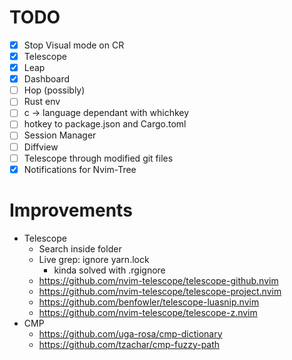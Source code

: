 # TODO
- [x] Stop Visual mode on CR
- [x] Telescope
- [x] Leap
- [x] Dashboard
- [ ] Hop (possibly)
- [ ] Rust env
- [ ] <leader>c -> language dependant with whichkey
- [ ] hotkey to package.json and Cargo.toml
- [ ] Session Manager
- [ ] Diffview
- [ ] Telescope through modified git files
- [x] Notifications for Nvim-Tree

# Improvements
- Telescope
  - Search inside folder
  - Live grep: ignore yarn.lock
    - kinda solved with .rgignore
  - https://github.com/nvim-telescope/telescope-github.nvim
  - https://github.com/nvim-telescope/telescope-project.nvim
  - https://github.com/benfowler/telescope-luasnip.nvim
  - https://github.com/nvim-telescope/telescope-z.nvim
- CMP
  - https://github.com/uga-rosa/cmp-dictionary
  - https://github.com/tzachar/cmp-fuzzy-path

